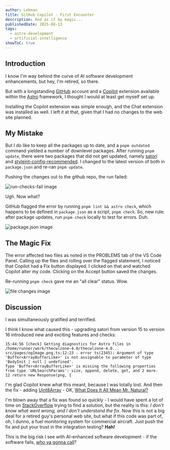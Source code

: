 ```yaml
---
author: Lehman
title: GitHub Copilot - First Encounter
description: And as if by magic...
publishedDate: 2025-08-13
tags:
  - astro-development
  - artificial-intelligence
showToC: true
---
```


## Introduction

I know I'm way behind the curve of AI software development enhancements, but hey, I'm retired, so there.

But with a longstanding [GitHub](https://github.com/) account and a [Copilot](https://github.com/copilot) extension available within the [Astro](https://astro.build/) framework, I thought I would at least get myself set up.

Installing the Copilot extension was simple enough, and the Chat extension was installed as well. I left it at that, given that I had no changes to the web site planned.

## My Mistake

But I do like to keep all the packages up to date, and a `pnpm outdated` command yielded a number of downlevel packages. After running `pnpm update`, there were two packages that did not get updated, namely [satori](https://www.npmjs.com/package/satori) and [styleint-config-recommended](https://github.com/stylelint/stylelint-config-recommended). I changed to the latest version of both in `package.json` and re-ran `pnpm update`.

Pushing the changes out to the github repo, the run failed:

![run-checks-fail image](@/assets/images/posts/run-checks-fail.png)

Ugh. Now what?

GitHub flagged the error by running `pnpm lint && astro check`, which happens to be defined in `package.json` as a script, `pnpm check`. So, new rule: after package updates, run `pnpm check` locally to test for errors. Duh.

![package.json image](@/assets/images/posts/package-json-scripts.png)

## The Magic Fix

The error affected two files as noted in the PROBLEMS tab of the VS Code Panel. Calling up the files and rolling over the flagged statement, I noticed that Copilot had a Fix button displayed. I clicked on that and watched Copilot alter my code. Clicking on the Accept button saved the changes.

Re-running `pnpm check` gave me an "all clear" status. Wow.

![file changes image](@/assets/images/posts/file-changes.png)

## Discussion

I was simultaneously gratified and terrified.

I think I know what caused this - upgrading satori from version 15 to version 16 introduced new and exciting features and checks:

    15:44:56 [check] Getting diagnostics for Astro files in /home/runner/work/thecwlzone-4.0/thecwlzone-4.0...
    src/pages/ogImage.png.ts:12:23 - error ts(2345): Argument of type 'Buffer<ArrayBufferLike>' is not assignable to parameter of type 'BodyInit | null | undefined'.
    Type 'Buffer<ArrayBufferLike>' is missing the following properties from type 'URLSearchParams': size, append, delete, get, and 2 more.
    12 return new Response(png, {

I'm glad Copilot knew what this meant, because I was totally lost. And then the fix - adding [Uint8Array](https://developer.mozilla.org/en-US/docs/Web/JavaScript/Reference/Global_Objects/Uint8Array) - OK, [What Does It All Mean Mr. Natural?](https://www.pinterest.com/pin/334040497343905532/)

I'm blown away that a fix was found so quickly - I would have spent a lot of time on [StackOverflow](https://stackoverflow.com/questions) trying to find a solution, but the reality is this: _I don't know what went wrong, and I don't understand the fix_. Now this is not a big deal for a retired guy's personal web site, but what if this code was part of, oh, I dunno, a fuel monitoring system for commercial aircraft. Just push the fix and put your trust in the integration testing? **Hah!**

This is the big risk I see with AI-enhanced software development - if the software fails, [who ya gonna call](https://en.wikipedia.org/wiki/Ghostbusters)?
